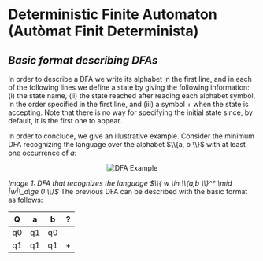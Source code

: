 # Deterministic Finite Automaton (Autòmat Finit Determinista)
## _Basic format describing DFAs_

In order to describe a DFA we write its alphabet in the first line, and in each of the following
lines we define a state by giving the following information: (i) the state name, (ii) the state
reached after reading each alphabet symbol, in the order specified in the first line, and (iii)
a symbol + when the state is accepting. Note that there is no way for specifying the initial
state since, by default, it is the first one to appear.

In order to conclude, we give an illustrative example. Consider the minimum DFA
recognizing the language over the alphabet $\\{a, b \\}$ with at least one occurrence of $a$:

<div style="text-align: center;"> 

![DFA Example](https://i.imgur.com/xHMUuFS.png)

</div> 

_Image 1: DFA that recognizes the language $\\{ w \in \\{a,b \\}^* \mid |w|\_a\ge 0 \\}$_
The previous DFA can be described with the basic format as follows:

<div align="center">

| Q | a | b | ? |
|---|---|---|---|
| q0 | q1 | q0 | |
| q1 | q1 | q1 | + |
</div>
